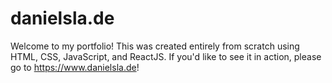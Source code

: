 # danielsla.de

Welcome to my portfolio! This was created entirely from scratch using
HTML, CSS, JavaScript, and ReactJS. If you'd like to see it in action, please go to
<a href="https://www.danielsla.de" target="_blank" rel="noreferrer noopener">https://www.danielsla.de</a>!